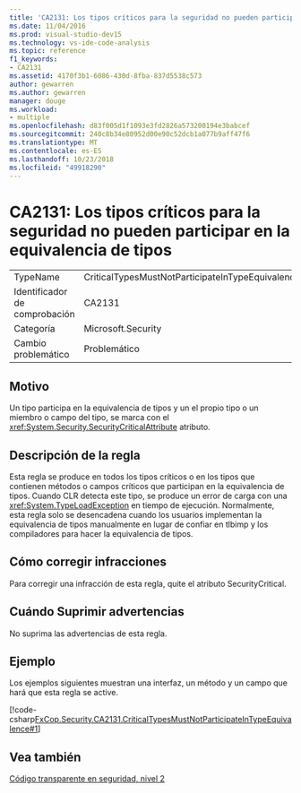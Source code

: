 ```yaml
---
title: 'CA2131: Los tipos críticos para la seguridad no pueden participar en la equivalencia de tipos'
ms.date: 11/04/2016
ms.prod: visual-studio-dev15
ms.technology: vs-ide-code-analysis
ms.topic: reference
f1_keywords:
- CA2131
ms.assetid: 4170f3b1-6086-430d-8fba-837d5538c573
author: gewarren
ms.author: gewarren
manager: douge
ms.workload:
- multiple
ms.openlocfilehash: d83f005d1f1093e3fd2826a573200194e3babcef
ms.sourcegitcommit: 240c8b34e80952d00e90c52dcb1a077b9aff47f6
ms.translationtype: MT
ms.contentlocale: es-ES
ms.lasthandoff: 10/23/2018
ms.locfileid: "49918290"
---
```

# <a name="ca2131-security-critical-types-may-not-participate-in-type-equivalence"></a>CA2131: Los tipos críticos para la seguridad no pueden participar en la equivalencia de tipos

|||
|-|-|
|TypeName|CriticalTypesMustNotParticipateInTypeEquivalence|
|Identificador de comprobación|CA2131|
|Categoría|Microsoft.Security|
|Cambio problemático|Problemático|

## <a name="cause"></a>Motivo
 Un tipo participa en la equivalencia de tipos y un el propio tipo o un miembro o campo del tipo, se marca con el <xref:System.Security.SecurityCriticalAttribute> atributo.

## <a name="rule-description"></a>Descripción de la regla
 Esta regla se produce en todos los tipos críticos o en los tipos que contienen métodos o campos críticos que participan en la equivalencia de tipos. Cuando CLR detecta este tipo, se produce un error de carga con una <xref:System.TypeLoadException> en tiempo de ejecución. Normalmente, esta regla solo se desencadena cuando los usuarios implementan la equivalencia de tipos manualmente en lugar de confiar en tlbimp y los compiladores para hacer la equivalencia de tipos.

## <a name="how-to-fix-violations"></a>Cómo corregir infracciones
 Para corregir una infracción de esta regla, quite el atributo SecurityCritical.

## <a name="when-to-suppress-warnings"></a>Cuándo Suprimir advertencias
 No suprima las advertencias de esta regla.

## <a name="example"></a>Ejemplo
 Los ejemplos siguientes muestran una interfaz, un método y un campo que hará que esta regla se active.

 [!code-csharp[FxCop.Security.CA2131.CriticalTypesMustNotParticipateInTypeEquivalence#1](../code-quality/codesnippet/CSharp/ca2131-security-critical-types-may-not-participate-in-type-equivalence_1.cs)]

## <a name="see-also"></a>Vea también
 [Código transparente en seguridad, nivel 2](/dotnet/framework/misc/security-transparent-code-level-2)